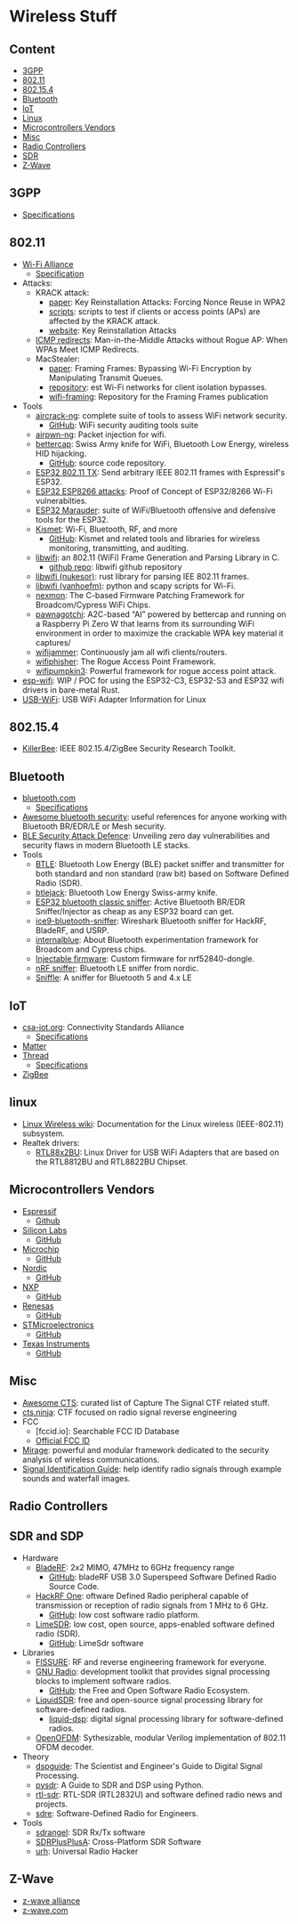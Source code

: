 # Wireless Stuff

## Content

* [3GPP](#3gpp)
* [802.11](#802.11)
* [802.15.4](#802.15.4)
* [Bluetooth](#bluetooth)
* [IoT](#iot)
* [Linux](#linux)
* [Microcontrollers Vendors](#microcontrollers-vendors)
* [Misc](#Misc)
* [Radio Controllers](#radio-controllers)
* [SDR](#sdr-and-sdp)
* [Z-Wave](#z-wave)

## 3GPP

* [Specifications][71]

## 802.11

* [Wi-Fi Alliance][66]
  * [Specification][67]
* Attacks:
  * KRACK attack:
    * [paper][57]: Key Reinstallation Attacks: Forcing Nonce Reuse in WPA2
    * [scripts][58]: scripts to test if clients or access points (APs) are
      affected by the KRACK attack.
    * [website][56]: Key Reinstallation Attacks
  * [ICMP redirects][62]: Man-in-the-Middle Attacks without Rogue AP: When WPAs
    Meet ICMP Redirects.
  * MacStealer:
    * [paper][59]: Framing Frames: Bypassing Wi-Fi Encryption by Manipulating
      Transmit Queues.
    * [repository][61]: est Wi-Fi networks for client isolation bypasses.
    * [wifi-framing][60]: Repository for the Framing Frames publication
* Tools
  * [aircrack-ng][16]: complete suite of tools to assess WiFi network security.
    * [GitHub][17]: WiFi security auditing tools suite
  * [airpwn-ng][46]: Packet injection for wifi.
  * [bettercap][18]: Swiss Army knife for WiFi, Bluetooth Low Energy, wireless
    HID hijacking.
    * [GitHub][19]: source code repository.
  * [ESP32 802.11 TX][41]: Send arbitrary IEEE 802.11 frames with Espressif's
    ESP32.
  * [ESP32 ESP8266 attacks][38]: Proof of Concept of ESP32/8266 Wi-Fi
    vulnerabilties.
  * [ESP32 Marauder][43]: suite of WiFi/Bluetooth offensive and defensive tools
    for the ESP32.
  * [Kismet][14]: Wi-Fi, Bluetooth, RF, and more
    * [GitHub][15]: Kismet and related tools and libraries for wireless
      monitoring, transmitting, and auditing.
  * [libwifi][48]: an 802.11 (WiFi) Frame Generation and Parsing Library in C.
    * [github repo][47]: libwifi github repository
  * [libwifi (nukesor)][49]: rust library for parsing IEE 802.11 frames.
  * [libwifi (vanhoefm)][50]: python and scapy scripts for Wi-Fi.
  * [nexmon][20]: The C-based Firmware Patching Framework for Broadcom/Cypress
    WiFi Chips.
  * [pawnagotchi][42]:  A2C-based “AI” powered by bettercap and running on a
    Raspberry Pi Zero W that learns from its surrounding WiFi environment in
    order to maximize the crackable WPA key material it captures/
  * [wifijammer][28]: Continuously jam all wifi clients/routers.
  * [wifiphisher][27]: The Rogue Access Point Framework.
  * [wifipumpkin3][29]: Powerful framework for rogue access point attack.
* [esp-wifi][45]: WIP / POC for using the ESP32-C3, ESP32-S3 and ESP32 wifi
  drivers in bare-metal Rust.
* [USB-WiFi][24]: USB WiFi Adapter Information for Linux

## 802.15.4

* [KillerBee][31]: IEEE 802.15.4/ZigBee Security Research Toolkit.

## Bluetooth

* [bluetooth.com][69]
  * [Specifications][70]
* [Awesome bluetooth security][33]: useful references for anyone working with
  Bluetooth BR/EDR/LE or Mesh security.
* [BLE Security Attack Defence][34]: Unveiling zero day vulnerabilities and
  security flaws in modern Bluetooth LE stacks.
* Tools
  * [BTLE][52]: Bluetooth Low Energy (BLE) packet sniffer and transmitter for
    both standard and non standard (raw bit) based on Software Defined Radio
    (SDR).
  * [btlejack][44]: Bluetooth Low Energy Swiss-army knife.
  * [ESP32 bluetooth classic sniffer][37]: Active Bluetooth BR/EDR Sniffer/Injector
    as cheap as any ESP32 board can get.
  * [ice9-bluetooth-sniffer][51]: Wireshark Bluetooth sniffer for HackRF,
    BladeRF, and USRP.
  * [internalblue][26]: About Bluetooth experimentation framework for Broadcom
    and Cypress chips.
  * [Injectable firmware][35]: Custom firmware for nrf52840-dongle.
  * [nRF sniffer][40]: Bluetooth LE sniffer from nordic.
  * [Sniffle][21]: A sniffer for Bluetooth 5 and 4.x LE

## IoT

* [csa-iot.org][72]: Connectivity Standards Alliance
  * [Specifications][74]
* [Matter][73]
* [Thread][76]
  * [Specifications][77]
* [ZigBee][75]

## linux

* [Linux Wireless wiki][0]: Documentation for the Linux wireless (IEEE-802.11)
  subsystem.
* Realtek drivers:
  * [RTL88x2BU][25]: Linux Driver for USB WiFi Adapters that are based on the
    RTL8812BU and RTL8822BU Chipset.

## Microcontrollers Vendors

* [Espressif][78] 
  * [Github][81]
* [Silicon Labs][82]
  * [GitHub][83]
* [Microchip][90]
  * [GitHub][91]
* [Nordic][79]
  * [GitHub][80]
* [NXP][84]
  * [GitHub][85]
* [Renesas][92]
  * [GitHub][93]
* [STMicroelectronics][88]
  * [GitHub][89]
* [Texas Instruments][86]
  * [GitHub][87]

## Misc

* [Awesome CTS][54]: curated list of Capture The Signal CTF related stuff.
* [cts.ninja][39]: CTF focused on radio signal reverse engineering
* FCC
  * [fccid.io]: Searchable FCC ID Database
  * [Official FCC ID][63] 
* [Mirage][36]: powerful and modular framework dedicated to the security
  analysis of wireless communications.
* [Signal Identification Guide][55]: help identify radio signals through example
  sounds and waterfall images.

## Radio Controllers

## SDR and SDP

* Hardware
  * [BladeRF][1]: 2x2 MIMO, 47MHz to 6GHz frequency range
    * [GitHub][2]: bladeRF USB 3.0 Superspeed Software Defined Radio Source
      Code.
  * [HackRF One][5]: oftware Defined Radio peripheral capable of transmission or
    reception of radio signals from 1 MHz to 6 GHz.
    * [GitHub][6]: low cost software radio platform.
  * [LimeSDR][3]: low cost, open source, apps-enabled software defined radio (SDR).
    * [GitHub][4]: LimeSdr software
* Libraries
  * [FISSURE][53]: RF and reverse engineering framework for everyone.
  * [GNU Radio][10]: development toolkit that provides signal processing blocks
    to implement software radios.
    * [GitHub][11]: the Free and Open Software Radio Ecosystem.
  * [LiquidSDR][12]: free and open-source signal processing library for
    software-defined radios.
    * [liquid-dsp][13]: digital signal processing library for software-defined
      radios.
  * [OpenOFDM][30]: Sythesizable, modular Verilog implementation of 802.11 OFDM
    decoder.
* Theory
  * [dspguide][23]: The Scientist and Engineer's Guide to Digital Signal
    Processing.
  * [pysdr][22]: A Guide to SDR and DSP using Python.
  * [rtl-sdr][65]: RTL-SDR (RTL2832U) and software defined radio news and
    projects.
  * [sdre][30]: Software-Defined Radio for Engineers.
* Tools
  * [sdrangel][8]: SDR Rx/Tx software
  * [SDRPlusPlusA][7]: Cross-Platform SDR Software
  * [urh][9]: Universal Radio Hacker

## Z-Wave

* [z-wave alliance][68]
* [z-wave.com][67]


[0]: https://wireless.wiki.kernel.org/
[1]: https://www.nuand.com/bladerf-2-0-micro/
[2]: https://github.com/Nuand/bladeRF
[3]: https://limemicro.com/products/boards/limesdr/
[4]: https://github.com/myriadrf
[5]: https://greatscottgadgets.com/hackrf/one/
[6]: https://github.com/greatscottgadgets/hackrf
[7]: https://github.com/AlexandreRouma/SDRPlusPlus
[8]: https://github.com/f4exb/sdrangel
[9]: https://github.com/jopohl/urh
[10]: https://www.gnuradio.org/
[11]: https://github.com/gnuradio/gnuradio
[12]: https://liquidsdr.org/
[13]: https://github.com/jgaeddert/liquid-dsp
[14]: https://www.kismetwireless.net/
[15]: https://github.com/kismetwireless
[16]: https://www.aircrack-ng.org/
[17]: https://github.com/aircrack-ng/aircrack-ng
[18]: https://www.bettercap.org/
[19]: https://github.com/bettercap/bettercap
[20]: https://github.com/seemoo-lab/nexmon
[21]: https://github.com/nccgroup/Sniffle
[22]: https://pysdr.org/
[23]: http://www.dspguide.com/
[24]: https://github.com/morrownr/USB-WiFi
[25]: https://github.com/morrownr/88x2bu
[26]: https://github.com/seemoo-lab/internalblue
[27]: https://github.com/wifiphisher/wifiphisher
[28]: https://github.com/DanMcInerney/wifijammer
[29]: https://github.com/P0cL4bs/wifipumpkin3
[30]: https://www.analog.com/en/education/education-library/software-defined-radio-for-engineers.html
[31]: https://github.com/jhshi/openofdm
[32]: https://github.com/riverloopsec/killerbee
[33]: https://github.com/engn33r/awesome-bluetooth-security
[34]: https://github.com/Charmve/BLE-Security-Attack-Defence
[35]: https://github.com/RCayre/injectable-firmware
[36]: https://github.com/RCayre/mirage
[37]: https://github.com/Matheus-Garbelini/esp32_bluetooth_classic_sniffer
[38]: https://github.com/Matheus-Garbelini/esp32_esp8266_attacks
[39]: https://cts.ninja/
[40]: https://infocenter.nordicsemi.com/index.jsp?topic=%2Fug_sniffer_ble%2FUG%2Fsniffer_ble%2Fintro.html
[41]: https://github.com/Jeija/esp32-80211-tx
[42]: https://pwnagotchi.ai/
[43]: https://github.com/justcallmekoko/ESP32Marauder
[44]: https://github.com/virtualabs/btlejack
[45]: https://github.com/esp-rs/esp-wifi
[46]: https://github.com/ICSec/airpwn-ng
[47]: https://github.com/libwifi/libwifi
[48]: https://libwifi.so/
[49]: https://github.com/Nukesor/libwifi
[50]: https://github.com/vanhoefm/libwifi
[51]: https://github.com/mikeryan/ice9-bluetooth-sniffer
[52]: https://github.com/JiaoXianjun/BTLE
[53]: https://github.com/ainfosec/FISSURE
[54]: https://github.com/BlackVS/Awesome-CTS
[55]: https://www.sigidwiki.com/wiki/Signal_Identification_Guide
[56]: https://www.krackattacks.com
[57]: https://papers.mathyvanhoef.com/ccs2017.pdf
[58]: https://github.com/vanhoefm/krackattacks-scripts
[59]: https://papers.mathyvanhoef.com/usenix2023-wifi.pdf
[60]: https://github.com/domienschepers/wifi-framing
[61]: https://github.com/vanhoefm/macstealer
[62]: https://csis.gmu.edu/ksun/publications/WiFi_Interception_SP23.pdf
[63]: https://www.fcc.gov/oet/ea/fccid
[64]: https://fccid.io
[65]: https://www.rtl-sdr.com
[66]: https://www.wi-fi.org
[67]: https://www.wi-fi.org/discover-wi-fi/specifications
[68]: https://z-wavealliance.org
[69]: https://www.bluetooth.com
[70]: https://www.bluetooth.com/specifications/specs/
[71]: https://www.3gpp.org/specifications-technologies
[72]: https://csa-iot.org
[73]: https://csa-iot.org/all-solutions/matter/
[74]: https://csa-iot.org/developer-resource/specifications-download-request/
[75]: https://csa-iot.org/all-solutions/zigbee/
[76]: https://www.threadgroup.org
[77]: https://www.threadgroup.org/support#specifications
[78]: https://www.espressif.com/en
[79]: https://www.nordicsemi.com
[80]: https://github.com/NordicSemiconductor
[81]: https://github.com/espressif
[82]: https://www.silabs.com
[83]: https://github.com/SiliconLabs
[84]: https://www.nxp.com
[85]: https://github.com/NXP
[86]: https://www.ti.com
[87]: https://github.com/TexasInstruments
[88]: https://www.st.com/content/st_com/en.html
[89]: https://github.com/STMicroelectronics
[90]: https://www.microchip.com
[91]: https://github.com/MicrochipTech
[92]: https://www.renesas.com/us/en
[93]: https://github.com/renesas
